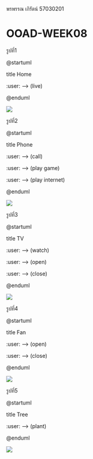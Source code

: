 
พรพรรณ  เกิรัตน์  57030201

# OOAD-WEEK08

รูปที่1

@startuml 

title Home

:user: --> (live)

@enduml


![](http://www.plantuml.com/plantuml/img/SoWkIImgAStDuIh9BCb9LV38pqtb2YrEBLBGrRLJqCZ9B4lLv798pKi1AW40)

รูปที่2

@startuml 

title Phone

:user: --> (call)

:user: --> (play game)

:user: --> (play internet)

@enduml

![](http://www.plantuml.com/plantuml/img/SoWkIImgAStDuIh9BCb9LGZ8oCzBvGejJYrIqDMrKz18Jip9qKJY5-GaLYga9-QcOWXcvfMa5kMbbcXoEQJcfG1D1000)

รูปที่3

@startuml 

title TV

:user: --> (watch)

:user: --> (open)

:user: --> (close)

@enduml

![](http://www.plantuml.com/plantuml/img/SoWkIImgAStDuIh9BCb9LGW9umejJYrIqDMrKz0eJon9pj144iWlICr3vYVdv1UdQd8vfEQb08q00000)


รูปที่4


@startuml 

title Fan

:user: --> (open)

:user: --> (close)

@enduml

![](http://www.plantuml.com/plantuml/img/SoWkIImgAStDuIh9BCb9LN1BpECABKujKj3LjLFGo2z8pTD4uYVdv1UdQd8vfEQb0BK00000)

รูปที่5

@startuml 

title Tree

:user: --> (plant)

@enduml

![](http://www.plantuml.com/plantuml/img/SoWkIImgAStDuIh9BCb9LGWfIatb2YrEBLBGrRLJq2Z8ISmhqUJYSaZDIm4g0W00)
